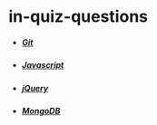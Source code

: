 # in-quiz-questions

- ##### [Git](https://github.com/Ebazhanov/in-quiz-questions/blob/master/git/git-quiz.md)
- ##### [Javascript](https://github.com/Ebazhanov/in-quiz-questions/blob/master/javascript/javascript-quiz.md)
- ##### [jQuery](https://github.com/Ebazhanov/in-quiz-questions/blob/master/jquery/jquery-quiz.md)
- ##### [MongoDB](https://github.com/Ebazhanov/in-quiz-questions/blob/master/mongodb/mongodb-quiz.md)
